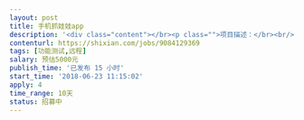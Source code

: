 ```yaml
---                
layout: post       
title: 手机抓娃娃app           
description: '<div class="content"></br><p class="">项目描述：</br><br/>手机抓娃娃app项目测试 ，基本开发已经完成。需要对产品进行功能、性能测试，样式和功能可以参照某指定的手机娃娃app来测，有抓娃娃项目相关经验最佳。不要求坐班，沟通好需求后即可。</br><br/>人员：</br><br/>app测试工程师1名</p></br></div>'     
contenturl: https://shixian.com/jobs/9084129369      
tags: [功能测试,远程]            
salary: 预估5000元          
publish_time: '已发布 15 小时'         
start_time: '2018-06-23 11:15:02'           
apply: 4                   
time_range: 10天              
status: 招募中                  
---                 
```

